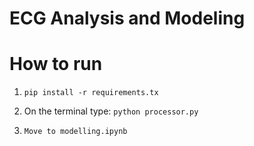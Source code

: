 # ECG Analysis and Modeling

# How to run

1. `pip install -r requirements.tx`

2. On the terminal type: `python processor.py`

3. `Move to modelling.ipynb`